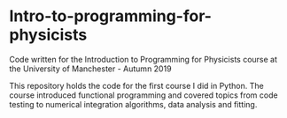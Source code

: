 # Intro-to-programming-for-physicists
Code written for the Introduction to Programming for Physicists course at the University of Manchester - Autumn 2019

This repository holds the code for the first course I did in Python. The course introduced functional programming and covered 
topics from code testing to numerical integration algorithms, data analysis and fitting.